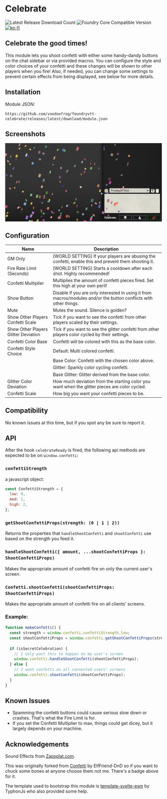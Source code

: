 # Celebrate

![Latest Release Download Count](https://img.shields.io/badge/dynamic/json?label=Downloads@latest&query=assets%5B1%5D.download_count&url=https%3A%2F%2Fapi.github.com%2Frepos%2Fvoodoofrog%2Ffoundryvtt-celebrate%2Freleases%2Flatest)
![Foundry Core Compatible Version](https://img.shields.io/badge/dynamic/json.svg?url=https%3A%2F%2Fraw.githubusercontent.com%2Fvoodoofrog%2Ffoundryvtt-celebrate%2Fmain%2Fpublic%2Fmodule.json&label=Foundry%20Version&query=$.compatibility.minimum&colorB=orange)
[![ko-fi](https://img.shields.io/badge/-buy%20Elffriend--DnD%20a%20coke-red)](https://ko-fi.com/elffriend)

## Celebrate the good times!

This module lets you shoot confetti with either some handy-dandy buttons on the chat sidebar or via provided macros. You can configure the style and color choices of your confetti and these changes will be shown to other players when you fire! Also, if needed, you can change some settings to prevent certain effects from being displayed, see below for more details.

## Installation

Module JSON:

```
https://github.com/voodoofrog/foundryvtt-celebrate/releases/latest/download/module.json
```

## Screenshots

![Demonstration of the Confetti.](screenshot.png)

## Configuration

| **Name**                             | Description                                                                                                       |
| ------------------------------------ | ----------------------------------------------------------------------------------------------------------------- |
| GM Only                              | [WORLD SETTING] If your players are abusing the confetti, enable this and prevent them shooting it.               |
| Fire Rate Limit (Seconds)            | [WORLD SETTING] Starts a cooldown after each shot. Highly recommended!                                            |
| Confetti Multiplier                  | Multiplies the amount of confetti pieces fired. Set this high at your own peril!                                  |
| Show Button                          | Disable if you are only interested in using it from macros/modules and/or the button conflicts with other things. |
| Mute                                 | Mutes the sound. Silence is golden?                                                                               |
| Show Other Players Confetti Scale    | Tick if you want to see the confetti from other players scaled by their settings.                                 |
| Show Other Players Glitter Deviation | Tick if you want to see the glitter confetti from other players color cycled by their settings.                   |
| Confetti Color Base                  | Confetti will be colored with this as the base color.                                                             |
| Confetti Style Choice                | Default: Multi colored confetti.                                                                                  |
|                                      | Base Color: Confetti with the chosen color above.                                                                 |
|                                      | Glitter: Sparkly color cycling confetti.                                                                          |
|                                      | Base Glitter: Glitter derived from the base color.                                                                |
| Glitter Color Deviation              | How much deviation from the starting color you want when the glitter pieces are color cycled.                     |
| Confetti Scale                       | How big you want your confetti pieces to be.                                                                      |

## Compatibility

No known issues at this time, but if you spot any be sure to report it.

## API

After the hook `celebrateReady` is fired, the following api methods are expected to be on `window.confetti`:

### `confettiStrength`

a javascript object:

```js
const ConfettiStrength = {
  low: 0,
  med: 1,
  high: 2,
};
```

### `getShootConfettiProps(strength: (0 | 1 | 2))`

Returns the properties that `handleShootConfetti` and `shootConfetti` use based on the strength you feed it.

### `handleShootConfetti({ amount, ...shootConfettiProps }: ShootConfettiProps)`

Makes the appropriate amount of confetti fire on only the current user's screen.

### `Confetti.shootConfetti(shootConfettiProps: ShootConfettiProps)`

Makes the appropriate amount of confetti fire on all clients' screens.

### Example:

```js
function makeConfetti() {
  const strength = window.confetti.confettiStrength.low;
  const shootConfettiProps = window.confetti.getShootConfettiProps(strength);

  if (isSecretCelebration) {
    // I only want this to happen on my user's screen
    window.confetti.handleShootConfetti(shootConfettiProps);
  } else {
    // I want confetti on all connected users' screens
    window.confetti.shootConfetti(shootConfettiProps);
  }
}
```

## Known Issues

- Spamming the confetti buttons could cause serious slow down or crashes. That's what the Fire Limit is for.
- If you set the Confetti Multiplier to max, things could get dicey, but it largely depends on your machine.

## Acknowledgements

Sound Effects from [Zapsplat.com](https://www.zapsplat.com/).

This was originally forked from [Confetti](https://github.com/ElfFriend-DnD/foundryvtt-confetti) by ElfFriend-DnD so if you want to chuck some bones at anyone choose them not me. There's a badge above for it.

The template used to bootstrap this module is [template-svelte-esm](https://github.com/typhonjs-fvtt-demo/template-svelte-esm) by TyphonJs who also provided some help.
